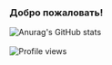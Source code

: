 ### Добро пожаловать!

![Anurag's GitHub stats](https://github-readme-stats.vercel.app/api?username=MikeLitvin&show_icons=true)  
<br>
![Profile views](https://gpvc.arturio.dev/MikeLitvin)

